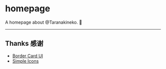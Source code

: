 # homepage

A homepage about @Taranakineko. 🚧

---

## Thanks 感谢

  - [Border Card UI](https://stapxs.github.io/Border-Card-UI/docs/)
  - [Simple Icons](https://simpleicons.org/)
